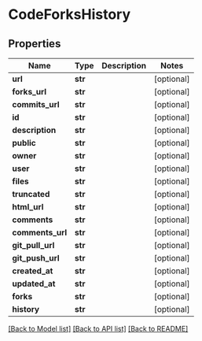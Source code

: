 # CodeForksHistory

## Properties
Name | Type | Description | Notes
------------ | ------------- | ------------- | -------------
**url** | **str** |  | [optional] 
**forks_url** | **str** |  | [optional] 
**commits_url** | **str** |  | [optional] 
**id** | **str** |  | [optional] 
**description** | **str** |  | [optional] 
**public** | **str** |  | [optional] 
**owner** | **str** |  | [optional] 
**user** | **str** |  | [optional] 
**files** | **str** |  | [optional] 
**truncated** | **str** |  | [optional] 
**html_url** | **str** |  | [optional] 
**comments** | **str** |  | [optional] 
**comments_url** | **str** |  | [optional] 
**git_pull_url** | **str** |  | [optional] 
**git_push_url** | **str** |  | [optional] 
**created_at** | **str** |  | [optional] 
**updated_at** | **str** |  | [optional] 
**forks** | **str** |  | [optional] 
**history** | **str** |  | [optional] 

[[Back to Model list]](../README.md#documentation-for-models) [[Back to API list]](../README.md#documentation-for-api-endpoints) [[Back to README]](../README.md)


